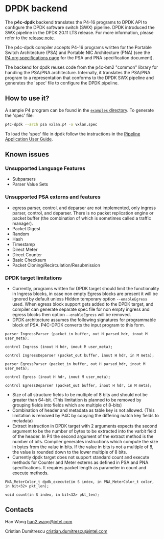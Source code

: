 # DPDK backend

The **p4c-dpdk** backend translates the P4-16 programs to DPDK API to configure
the DPDK software switch (SWX) pipeline. DPDK introduced the SWX pipeline in
the DPDK 20.11 LTS release. For more information, please refer to the [release
note](https://doc.dpdk.org/guides/rel_notes/release_20_11.html).

The p4c-dpdk compiler accepts P4-16 programs written for the Portable
Switch Architecture (PSA) and Portable NIC Architecture (PNA) (see the
[P4.org specifications page](https://p4.org/specs) for the PSA and PNA
specification document).


The backend for dpdk reuses code from the p4c-bm2 "common" library for
handling the PSA/PNA architecture. Internally, it translates the PSA/PNA
program to a representation that conforms to the DPDK SWX pipeline and
generates the 'spec' file to configure the DPDK pipeline.


## How to use it?

A sample P4 program can be found in the [`examples` directory](./examples).  To
generate the 'spec' file:
```bash
p4c-dpdk --arch psa vxlan.p4 -o vxlan.spec
```

To load the 'spec' file in dpdk follow the instructions in the
[Pipeline Application User Guide](https://doc.dpdk.org/guides/sample_app_ug/pipeline.html).


## Known issues
### Unsupported Language Features
- Subparsers
- Parser Value Sets

### Unsupported PSA externs and features
- egress parser, control, and deparser are not implemented, only
  ingress parser, control, and deparser.  There is no packet
  replication engine or packet buffer (the combination of which is
  sometimes called a traffic manager).
- Packet Digest
- Random
- Hash
- Timestamp
- Direct Meter
- Direct Counter
- Basic Checksum
- Packet Cloning/Recirculation/Resubmission

### DPDK target limitations
- Currently, programs written for DPDK target should limit the functionality in Ingress blocks, in case non empty  Egress blocks are present it will be ignored by default unless Hidden temporary option `--enableEgress` used.  When egress block support gets added to the DPDK target, and compiler can generate separate spec file for non empty ingress and egress blocks then option `--enableEgress` will be removed.
- DPDK architecture assumes the following signatures for programmable block of PSA. P4C-DPDK converts the input program to this form.

```P4
parser IngressParser (packet_in buffer, out H parsed_hdr, inout M user_meta);

control Ingress (inout H hdr, inout M user_meta);

control IngressDeparser (packet_out buffer, inout H hdr, in M meta);

parser EgressParser (packet_in buffer, out H parsed_hdr, inout M user_meta);

control Egress (inout H hdr, inout M user_meta);

control EgressDeparser (packet_out buffer, inout H hdr, in M meta);
```

- Size of all structure fields to be multiple of 8 bits and should not be greater than 64-bit. (This limitation is planned to be removed by grouping fields into fields which are multiple of 8-bits)
- Combination of header and metadata as table key is not allowed. (This limitation is removed by P4C by copying the differing match key fields to metadata)
- Extract instruction in DPDK target with 2 arguments expects the second argument to be the number
of bytes to be extracted into the varbit field of the header.
In P4 the second argument of the extract method is the number of bits.
Compiler generates instructions which compute the size in bytes from the value in bits.
If the value in bits is not a multiple of 8, the value is rounded down to the lower
multiple of 8 bits.
- Currently dpdk target does not support standard count and execute methods for Counter and Meter externs as defined in PSA and PNA specifications. It requires packet length as parameter in count and execute methods.
```Meter
PNA_MeterColor_t dpdk_execute(in S index, in PNA_MeterColor_t color, in bit<32> pkt_len);
```
```Counter
void count(in S index, in bit<32> pkt_len);
```

## Contacts

Han Wang <han2.wang@intel.com>

Cristian Dumitrescu <cristian.dumitrescu@intel.com>
